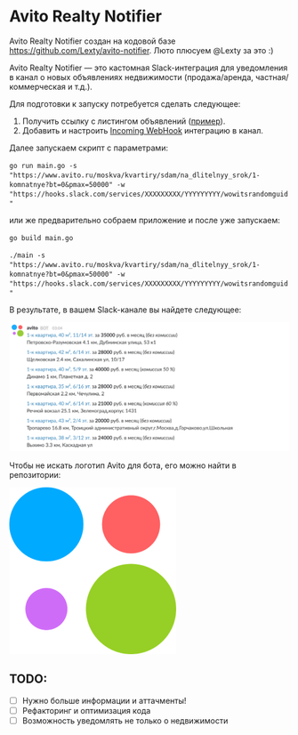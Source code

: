 # Avito Realty Notifier

Avito Realty Notifier создан на кодовой базе https://github.com/Lexty/avito-notifier. Люто плюсуем @Lexty за это :)

Avito Realty Notifier — это кастомная Slack-интеграция для уведомления в канал о новых объявлениях недвижимости (продажа/аренда, частная/коммерческая и т.д.).

Для подготовки к запуску потребуется сделать следующее:

1) Получить ссылку с листингом объявлений ([пример](https://www.avito.ru/moskva/kvartiry/sdam/na_dlitelnyy_srok/1-komnatnye?bt=0&pmax=50000)).
2) Добавить и настроить [Incoming WebHook](https://strsqr.slack.com/apps/new/A0F7XDUAZ-incoming-webhooks) интеграцию в канал.

Далее запускаем скрипт с параметрами:

`go run main.go -s "https://www.avito.ru/moskva/kvartiry/sdam/na_dlitelnyy_srok/1-komnatnye?bt=0&pmax=50000" -w "https://hooks.slack.com/services/XXXXXXXXX/YYYYYYYYY/wowitsrandomguid"`

или же предварительно собраем приложение и после уже запускаем:

`go build main.go`

`./main -s "https://www.avito.ru/moskva/kvartiry/sdam/na_dlitelnyy_srok/1-komnatnye?bt=0&pmax=50000" -w "https://hooks.slack.com/services/XXXXXXXXX/YYYYYYYYY/wowitsrandomguid"`

В результате, в вашем Slack-канале вы найдете следующее:

![screen](images/screen.png)

Чтобы не искать логотип Avito для бота, его можно найти в репозитории:

![avito-logo](images/avito-logo.png)

## TODO:

- [ ] Нужно больше информации и аттачменты!
- [ ] Рефакторинг и оптимизация кода
- [ ] Возможность уведомлять не только о недвижимости
